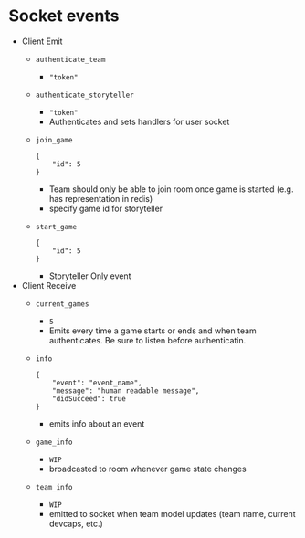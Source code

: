 Socket events
======

* Client Emit
	* `authenticate_team`
		* `"token"`
	* `authenticate_storyteller`
		* `"token"`
		* Authenticates and sets handlers for user socket
	* `join_game`

		```
		{
			"id": 5
		}
		```
		* Team should only be able to join room once game is started (e.g. has representation in redis)
		* specify game id for storyteller
	* `start_game`

		```
		{
			"id": 5
		}
		```
		* Storyteller Only event
* Client Receive
	* `current_games`
		* `5`
		* Emits every time a game starts or ends and when team authenticates. Be sure to listen before authenticatin.
	* `info`

		```
		{
			"event": "event_name",
			"message": "human readable message",
			"didSucceed": true
		}
		```
		
		* emits info about an event
	* `game_info`
		* `WIP`
		* broadcasted to room whenever game state changes

	* `team_info`
		* `WIP`
		* emitted to socket when team model updates (team name, current devcaps, etc.)
